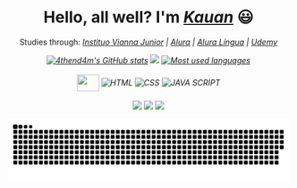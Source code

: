 <div>
  <h1 align="center">Hello, all well? I'm <a href=""><i>Kauan</i></a> 😃️</h1>
  <p align="center">Studies through: <a href="https://www.vianna.edu.br/analise-e-desenv-de-sistemas/"><i>Instituo Vianna Junior<i></a> | <a href="https://cursos.alura.com.br/user/4thend"><i>Alura</i></a> | <a href="https://cursos.aluralingua.com.br/user/4thend"><i>Alura Língua</i></a> | <a href="https://www.udemy.com/"><i>Udemy</i></a>
  </a><br>
</div>

<div align="center">
  <a href="http://www.github.com/4thend4m"><img src="https://github-readme-stats.vercel.app/api?username=4thend4m&show_icons=true&hide=&count_private=true&title_color=0891b2&text_color=ffffff&icon_color=0891b2&bg_color=1c1917&hide_border=true&show_icons=true" alt="4thend4m's GitHub stats" /></a>
  <a href="http://www.github.com/4thend4m"><img src="https://github-readme-streak-stats.herokuapp.com/?user=4thend4m&stroke=ffffff&background=1c1917&ring=0891b2&fire=0891b2&currStreakNum=ffffff&currStreakLabel=0891b2&sideNums=ffffff&sideLabels=ffffff&dates=ffffff&hide_border=true" /></a>
  <a href="https://github.com/4thend4m" align="left"><img valign='center' src="https://github-readme-stats.vercel.app/api/top-langs/?username=4thend4m&langs_count=10&title_color=0891b2&text_color=ffffff&icon_color=0891b2&bg_color=1c1917&hide_border=true&locale=en&custom_title=Top%20%Languages" alt="Most used languages" /></a>
 </div>

<div align="center" valign="top"><br>
  <img align="center" alt"PYHON" height="30" width="40" src="https://cdn.jsdelivr.net/gh/devicons/devicon/icons/python/python-original.svg">
  <img align="center" alt="HTML" height="30" width="40" src="https://cdn.jsdelivr.net/gh/devicons/devicon/icons/html5/html5-plain.svg">
  <img align="center" alt="CSS" height="30" width="40" src="https://cdn.jsdelivr.net/gh/devicons/devicon/icons/css3/css3-plain.svg">
  <img align="center" alt="JAVA SCRIPT" height="30" width="40" src="https://cdn.jsdelivr.net/gh/devicons/devicon/icons/javascript/javascript-original.svg">
</div><br>

<div align="center">
  <a href="https://www.linkedin.com/in/4kauanmota/" target="_blank"><img src="https://img.shields.io/badge/LinkedIn-0077B5?style=for-the-badge&logo=linkedin&logoColor=whit" target="_blank"></a>
  <a href="https://discord.gg/2Vx6NrYAYq"><img src="https://img.shields.io/badge/Discord-7289DA?style=for-the-badge&logo=discord&logoColor=white" target="_blank"></a>
  <a href="mailto:4thend4mcc@gmail.com"><img src="https://img.shields.io/badge/-Gmail-%23333?style=for-the-badge&logo=gmail&logoColor=white" target="_blank"></a>
  
</div>

<div align="center">
  
  ![Snake animation](https://github.com/4thend4m/4thend4m/blob/output/github-contribution-grid-snake.svg)
  
</div>
